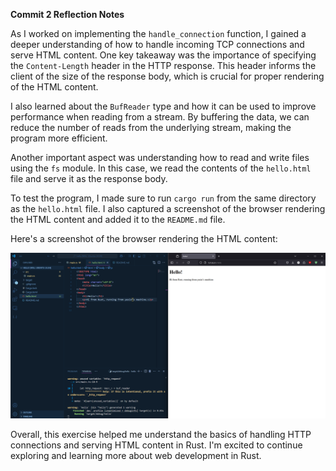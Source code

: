**Commit 2 Reflection Notes**

As I worked on implementing the `handle_connection` function, I gained a deeper understanding of how to handle incoming TCP connections and serve HTML content. One key takeaway was the importance of specifying the `Content-Length` header in the HTTP response. This header informs the client of the size of the response body, which is crucial for proper rendering of the HTML content.

I also learned about the `BufReader` type and how it can be used to improve performance when reading from a stream. By buffering the data, we can reduce the number of reads from the underlying stream, making the program more efficient.

Another important aspect was understanding how to read and write files using the `fs` module. In this case, we read the contents of the `hello.html` file and serve it as the response body.

To test the program, I made sure to run `cargo run` from the same directory as the `hello.html` file. I also captured a screenshot of the browser rendering the HTML content and added it to the `README.md` file.

Here's a screenshot of the browser rendering the HTML content:

![Commit 2 screen capture](public/static/image/Screenshot%202025-03-19%20104238.png)

Overall, this exercise helped me understand the basics of handling HTTP connections and serving HTML content in Rust. I'm excited to continue exploring and learning more about web development in Rust.